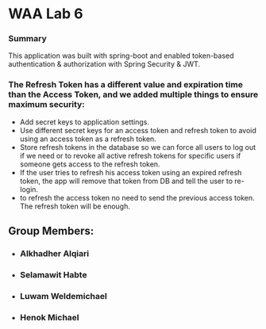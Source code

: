 # WAA Lab 6

### Summary

This application was built with spring-boot and enabled token-based authentication & authorization with Spring Security & JWT.

### The Refresh Token has a different value and expiration time than the Access Token, and we added multiple things to ensure maximum security:

* Add secret keys to application settings.
* Use different secret keys for an access token and refresh token to avoid using an access token as a refresh token.
* Store refresh tokens in the database so we can force all users to log out if we need or to revoke all active refresh tokens for specific users if someone gets access to the refresh token.
* If the user tries to refresh his access token using an expired refresh token, the app will remove that token from DB and tell the user to re-login.
* to refresh the access token no need to send the previous access token. The refresh token will be enough.

## Group Members:
- ### Alkhadher Alqiari
- ### Selamawit Habte
- ### Luwam Weldemichael
- ### Henok Michael



